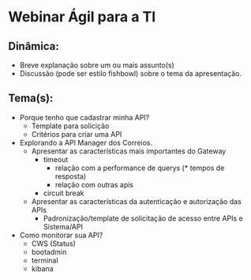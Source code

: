 # Webinar Ágil para a TI

## Dinâmica: 
- Breve explanação sobre um ou mais assunto(s)
- Discussão (pode ser estilo fishbowl) sobre o tema da apresentação.

## Tema(s):
- Porque tenho que cadastrar minha API?
  - Template para solicição
  - Critérios para criar uma API
- Explorando a API Manager dos Correios.
  - Apresentar as características mais importantes do Gateway
    -  timeout
       -  relação com a performance de querys (* tempos de resposta)
       -  relação com outras apis
    - circuit break   
  - Apresentar as características da autenticação e autorização das APIs
    - Padronização/template de solicitação de acesso entre APIs e Sistema/API
- Como monitorar sua API?
  -  CWS (Status)
  -  bootadmin
  -  terminal 
  -  kibana



